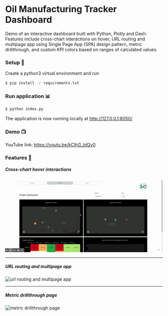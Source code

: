 # Oil Manufacturing Tracker Dashboard

Demo of an interactive dashboard built with Python, Plotly and Dash. Features include cross-chart interactions on hover, URL routing and multipage app using Single Page App (SPA) design pattern, metric drillthrough, and custom KPI colors based on ranges of calculated values.

### Setup :hammer:

Create a python3 virtual environment and run

```bash
$ pip install -r requirements.txt
```

### Run application :bar_chart:

```bash
$ python index.py
```

The application is now running locally at http://127.0.0.1:8050/

### Demo :tv:

YouTube link: https://youtu.be/kClhG_blQv0

### Features :memo:

##### Cross-chart hover interactions
![cross chart hover interactions](cross_chart_hover_interactions.gif)

---

##### URL routing and multipage app
![url routing and multipage app](url_routing_and_multipage_app.gif)

---

##### Metric drillthrough page
![metric drillthrough page](metric_drillthrough_page.gif)
